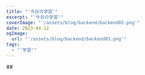 ```yaml
---
title: "'今日の学習'"
excerpt: "'今日の学習'"
coverImage: "'/assets/blog/backend/backend03.png'"
date: 2023-04-12
ogImage:
  url: "'/assets/blog/backend/backend03.png'"
tags:
  - "'学習'"
---
```

\#﻿#